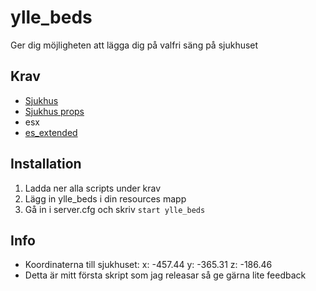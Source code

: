 # ylle_beds
Ger dig möjligheten att lägga dig på valfri säng på sjukhuset

## Krav
-  [Sjukhus](https://sv.gta5-mods.com/maps/hospital)
- [Sjukhus props](https://forum.fivem.net/t/release-hospital-props/151753)
- esx
- [es_extended](https://github.com/ESX-Org/es_extended)

## Installation

1. Ladda ner alla scripts under krav
2. Lägg in ylle_beds i din resources mapp
3. Gå in i server.cfg och skriv ```start ylle_beds```

## Info
- Koordinaterna till sjukhuset: x: -457.44 y: -365.31 z: -186.46
- Detta är mitt första skript som jag releasar så ge gärna lite feedback
